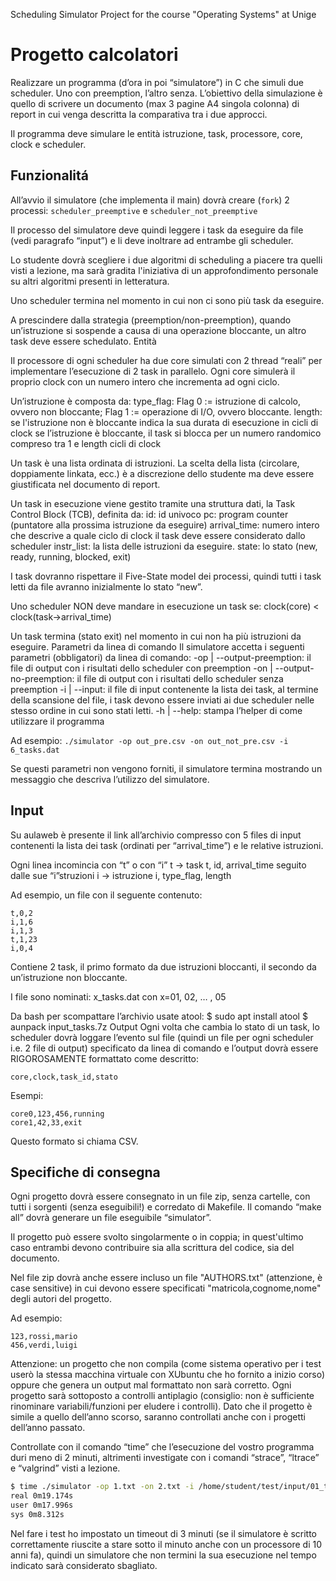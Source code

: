 Scheduling Simulator Project for the course "Operating Systems" at Unige

# Progetto calcolatori

Realizzare un programma (d’ora in poi “simulatore”) in C che simuli due scheduler.
Uno con preemption, l’altro senza.
L’obiettivo della simulazione è quello di scrivere un documento (max 3 pagine A4 singola colonna) di report in cui venga descritta la comparativa tra i due approcci.

Il programma deve simulare le entità istruzione, task, processore, core, clock e scheduler.

## Funzionalitá

All’avvio il simulatore (che implementa il main) dovrà creare (`fork`) 2 processi:
`scheduler_preemptive` e `scheduler_not_preemptive`

Il processo del simulatore deve quindi leggere i task da eseguire da file (vedi paragrafo “input”) e li deve inoltrare ad entrambe gli scheduler.

Lo studente dovrà scegliere i due algoritmi di scheduling a piacere tra quelli visti a lezione, ma sarà gradita l'iniziativa di un approfondimento personale su altri algoritmi presenti in letteratura.

Uno scheduler termina nel momento in cui non ci sono più task da eseguire.

A prescindere dalla strategia (preemption/non-preemption), quando un’istruzione si sospende a causa di una operazione bloccante, un altro task deve essere schedulato.
Entità

Il processore di ogni scheduler ha due core simulati con 2 thread “reali” per implementare l’esecuzione di 2 task in parallelo. Ogni core simulerà il proprio clock con un numero intero che incrementa ad ogni ciclo.

Un’istruzione è composta da:
type_flag:
Flag 0 := istruzione di calcolo, ovvero non bloccante;
Flag 1 := operazione di I/O, ovvero bloccante.
length:
se l'istruzione non è bloccante indica la sua durata di esecuzione in cicli di clock
se l’istruzione è bloccante, il task si blocca per un numero randomico compreso tra 1 e length cicli di clock

Un task è una lista ordinata di istruzioni. La scelta della lista (circolare, doppiamente linkata, ecc.) è a discrezione dello studente ma deve essere giustificata nel documento di report.

Un task in esecuzione viene gestito tramite una struttura dati, la Task Control Block (TCB), definita da:
id: id univoco
pc: program counter (puntatore alla prossima istruzione da eseguire)
arrival_time: numero intero che descrive a quale ciclo di clock il task deve essere considerato dallo scheduler
instr_list: la lista delle istruzioni da eseguire.
state: lo stato (new, ready, running, blocked, exit)

I task dovranno rispettare il Five-State model dei processi, quindi tutti i task letti da file avranno inizialmente lo stato “new”.

Uno scheduler NON deve mandare in esecuzione un task se: clock(core) < clock(task->arrival_time)

Un task termina (stato exit) nel momento in cui non ha più istruzioni da eseguire.
Parametri da linea di comando
Il simulatore accetta i seguenti parametri (obbligatori) da linea di comando:
-op | --output-preemption: il file di output con i risultati dello scheduler con preemption
-on | --output-no-preemption: il file di output con i risultati dello scheduler senza preemption
-i | --input: il file di input contenente la lista dei task, al termine della scansione del file, i task devono essere inviati ai due scheduler nelle stesso ordine in cui sono stati letti.
-h | --help: stampa l’helper di come utilizzare il programma

Ad esempio:
`./simulator -op out_pre.csv -on out_not_pre.csv -i 6_tasks.dat`

Se questi parametri non vengono forniti, il simulatore termina mostrando un messaggio che descriva l’utilizzo del simulatore.

## Input

Su aulaweb è presente il link all’archivio compresso con 5 files di input contenenti la lista dei task (ordinati per “arrival_time”) e le relative istruzioni.

Ogni linea incomincia con “t” o con “i”
t -> task
t, id, arrival_time
seguito dalle sue “i”struzioni
i -> istruzione
i, type_flag, length

Ad esempio, un file con il seguente contenuto:

```csv
t,0,2
i,1,6
i,1,3
t,1,23
i,0,4
```

Contiene 2 task, il primo formato da due istruzioni bloccanti, il secondo da un’istruzione non bloccante.

I file sono nominati: x_tasks.dat con x=01, 02, … , 05

Da bash per scompattare l’archivio usate atool:
$ sudo apt install atool
$ aunpack input_tasks.7z
Output
Ogni volta che cambia lo stato di un task, lo scheduler dovrà loggare l’evento sul file (quindi un file per ogni scheduler i.e. 2 file di output) specificato da linea di comando e l’output dovrà essere RIGOROSAMENTE formattato come descritto:

```csv
core,clock,task_id,stato
```

Esempi:

```csv
core0,123,456,running
core1,42,33,exit
```

Questo formato si chiama CSV.

## Specifiche di consegna

Ogni progetto dovrà essere consegnato in un file zip, senza cartelle, con tutti i sorgenti (senza eseguibili!) e corredato di Makefile. Il comando “make all” dovrà generare un file eseguibile “simulator”.

Il progetto può essere svolto singolarmente o in coppia; in quest'ultimo caso entrambi devono contribuire sia alla scrittura del codice, sia del documento.

Nel file zip dovrà anche essere incluso un file "AUTHORS.txt" (attenzione, è case sensitive) in cui devono essere specificati "matricola,cognome,nome" degli autori del progetto.

Ad esempio:

```csv
123,rossi,mario
456,verdi,luigi
```

Attenzione: un progetto che non compila (come sistema operativo per i test userò la stessa macchina virtuale con XUbuntu che ho fornito a inizio corso) oppure che genera un output mal formattato non sarà corretto.
Ogni progetto sarà sottoposto a controlli antiplagio (consiglio: non è sufficiente rinominare variabili/funzioni per eludere i controlli). Dato che il progetto è simile a quello dell’anno scorso, saranno controllati anche con i progetti dell’anno passato.

Controllate con il comando “time” che l’esecuzione del vostro programma duri meno di 2 minuti, altrimenti investigate con i comandi “strace”, “ltrace” e “valgrind” visti a lezione.

```bash
$ time ./simulator -op 1.txt -on 2.txt -i /home/student/test/input/01_tasks.dat -q 1
real 0m19.174s
user 0m17.996s
sys 0m8.312s
```

Nel fare i test ho impostato un timeout di 3 minuti (se il simulatore è scritto correttamente riuscite a stare sotto il minuto anche con un processore di 10 anni fa), quindi un simulatore che non termini la sua esecuzione nel tempo indicato sarà considerato sbagliato.
